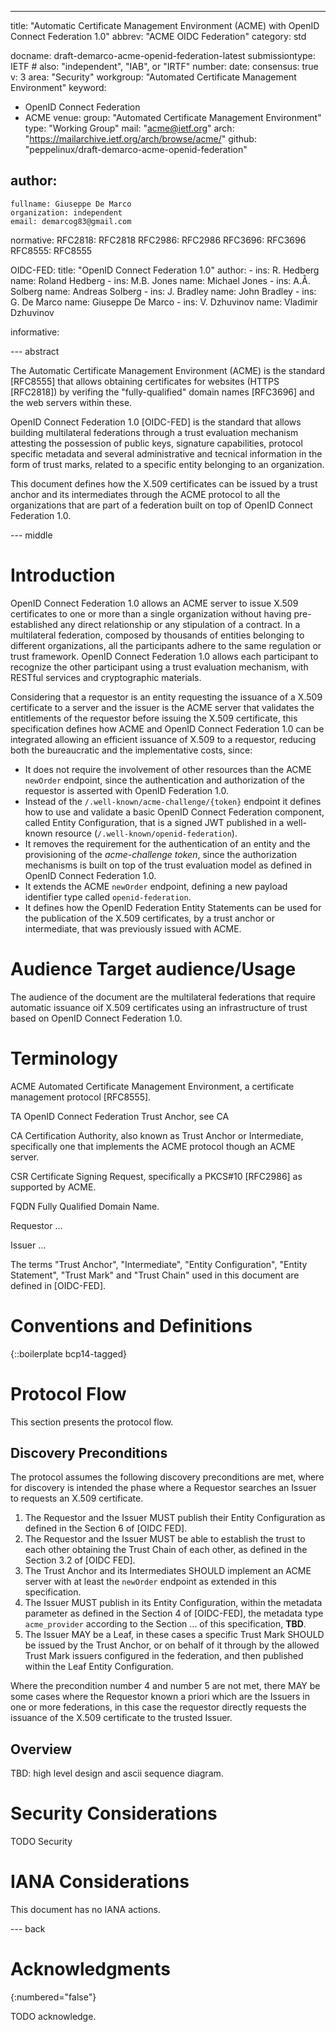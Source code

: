 ---
title: "Automatic Certificate Management Environment (ACME) with OpenID Connect Federation 1.0"
abbrev: "ACME OIDC Federation"
category: std

docname: draft-demarco-acme-openid-federation-latest
submissiontype: IETF  # also: "independent", "IAB", or "IRTF"
number:
date:
consensus: true
v: 3
area: "Security"
workgroup: "Automated Certificate Management Environment"
keyword:
 - OpenID Connect Federation
 - ACME
venue:
  group: "Automated Certificate Management Environment"
  type: "Working Group"
  mail: "acme@ietf.org"
  arch: "https://mailarchive.ietf.org/arch/browse/acme/"
  github: "peppelinux/draft-demarco-acme-openid-federation"

author:
 -
    fullname: Giuseppe De Marco
    organization: independent
    email: demarcog83@gmail.com

normative:
  RFC2818: RFC2818
  RFC2986: RFC2986
  RFC3696: RFC3696
  RFC8555: RFC8555

  OIDC-FED:
    title: "OpenID Connect Federation 1.0"
    author:
      -
        ins: R. Hedberg
        name: Roland Hedberg
      -
        ins: M.B. Jones
        name: Michael Jones
      -
        ins: A.Å. Solberg
        name: Andreas Solberg
      -
        ins: J. Bradley
        name: John Bradley
      -
        ins: G. De Marco
        name: Giuseppe De Marco
      -
        ins: V. Dzhuvinov
        name: Vladimir Dzhuvinov

informative:


--- abstract


The Automatic Certificate Management Environment (ACME) is the standard [RFC8555] that allows obtaining certificates for websites (HTTPS [RFC2818]) by verifing the "fully-qualified" domain names [RFC3696] and the web servers within these.

OpenID Connect Federation 1.0 [OIDC-FED] is the standard that allows building multilateral federations through a trust evaluation mechanism attesting the possession of public keys, signature capabilities, protocol specific metadata and several administrative and tecnical information in the form of trust marks, related to a specific entity belonging to an organization.

This document defines how the X.509 certificates can be issued by a trust anchor and its intermediates through the ACME protocol to all the organizations that are part of a federation built on top of OpenID Connect Federation 1.0.

--- middle

# Introduction

OpenID Connect Federation 1.0 allows an ACME server to issue X.509 certificates to one or more than a single organization without having pre-established any direct relationship or any stipulation of a contract. In a multilateral federation, composed by thousands of entities belonging to different organizations, all the participants adhere to the same regulation or trust framework. OpenID Connect Federation 1.0 allows each participant to recognize the other participant using a trust evaluation mechanism, with RESTful services and cryptographic materials.

Considering that a requestor is an entity requesting the issuance of a X.509 certificate to a server and the issuer is the ACME server that validates the entitlements of the requestor before issuing the X.509 certificate, this specification defines how ACME and OpenID Connect Federation 1.0 can be integrated allowing an efficient issuance of X.509 to a requestor, reducing both the bureaucratic and the implementative costs, since:

- It does not require the involvement of other resources than the ACME `newOrder` endpoint, since the authentication and authorization of the requestor is asserted with OpenID Federation 1.0.
- Instead of the `/.well-known/acme-challenge/{token}` endpoint it defines how to use and validate a basic OpenID Connect Federation component, called Entity Configuration, that is a signed JWT published in a well-known resource (`/.well-known/openid-federation`).
- It removes the requirement for the authentication of an entity and the provisioning of the *acme-challenge token*, since the authorization mechanisms is built on top of the trust evaluation model as defined in OpenID Connect Federation 1.0.
- It extends the ACME `newOrder` endpoint, defining a new payload identifier type called `openid-federation`.
- It defines how the OpenID Federation Entity Statements can be used for the publication of the X.509 certificates, by a trust anchor or intermediate, that was previously issued with ACME.

# Audience Target audience/Usage

The audience of the document are the multilateral federations that require automatic issuance oif X.509 certificates using an infrastructure of trust based on OpenID Connect Federation 1.0.

# Terminology

   ACME    Automated Certificate Management Environment, a certificate management protocol [RFC8555].

   TA      OpenID Connect Federation Trust Anchor, see CA

   CA      Certification Authority, also known as Trust Anchor or Intermediate, specifically one that implements the ACME protocol though an ACME server.

   CSR     Certificate Signing Request, specifically a PKCS#10 [RFC2986] as supported by ACME.

   FQDN    Fully Qualified Domain Name.

   Requestor ...

   Issuer ...

The terms "Trust Anchor", "Intermediate", "Entity Configuration", "Entity Statement", "Trust Mark" and "Trust Chain" used in this document are defined in [OIDC-FED].

# Conventions and Definitions

{::boilerplate bcp14-tagged}

# Protocol Flow

This section presents the protocol flow.

## Discovery Preconditions

The protocol assumes the following discovery preconditions are met, where for discovery is intended the phase where a Requestor searches an Issuer to requests an X.509 certificate.

1. The Requestor and the Issuer MUST publish their Entity Configuration as defined in the Section 6 of [OIDC FED].
2. The Requestor and the Issuer MUST be able to establish the trust to each other obtaining the Trust Chain of each other, as defined in the Section 3.2 of [OIDC FED].
3. The Trust Anchor and its Intermediates SHOULD implement an ACME server with at least the `newOrder` endpoint as extended in this specification.
4. The Issuer MUST publish in its Entity Configuration, within the metadata parameter as defined in the Section 4 of [OIDC-FED], the metadata type `acme_provider` according to the Section ... of this specification, **TBD**.
5. The Issuer MAY be a Leaf, in these cases a specific Trust Mark SHOULD be issued by the Trust Anchor, or on behalf of it through by the allowed Trust Mark issuers configured in the federation, and then published within the Leaf Entity Configuration.

Where the precondition number 4 and number 5 are not met, there MAY be some cases where the Requestor known a priori which are the Issuers in one or more federations, in this case the requestor directly requests the issuance of the X.509 certificate to the trusted Issuer.

## Overview

TBD: high level design and ascii sequence diagram.

# Security Considerations

TODO Security


# IANA Considerations

This document has no IANA actions.


--- back

# Acknowledgments
{:numbered="false"}

TODO acknowledge.
